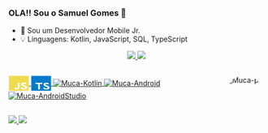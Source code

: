 ### OLA!! Sou o Samuel Gomes 👋 

- 🌠 Sou um Desenvolvedor Mobile Jr.
- 💡 Linguagens: Kotlin, JavaScript, SQL, TypeScript 

<div align="center">
  <a href="https://github.com/MucaGomes">
  <img height="180em" src="https://github-readme-stats.vercel.app/api?username=MucaGomes&show_icons=true&theme=dark&include_all_commits=true&count_private=true"/>
  <img height="180em" src="https://github-readme-stats.vercel.app/api/top-langs/?username=MucaGomes&layout=compact&langs_count=7&theme=dark"/>
</div>

<div>
<img align="right" alt="Muca-pic" height="150" style="border-radius:50px;" src="https://media.discordapp.net/attachments/993651741293805629/1002710142418178129/imagem_2022-07-29_195219093.png">
</div>

##
  
<div style="display: inline_block" >
  <img align="center" alt="Muca-Js" height="30" width="40" src="https://raw.githubusercontent.com/devicons/devicon/master/icons/javascript/javascript-plain.svg">
  <img align="center" alt="Muca-Ts" height="30" width="40" src="https://raw.githubusercontent.com/devicons/devicon/master/icons/typescript/typescript-plain.svg">
  <img align="center" alt="Muca-Kotlin" height="30" width="40" src="https://cdn.jsdelivr.net/gh/devicons/devicon/icons/kotlin/kotlin-original.svg">
  <img align="center" alt="Muca-Android" height="30" width="40" src="https://cdn.jsdelivr.net/gh/devicons/devicon/icons/android/android-plain-wordmark.svg">
  <img align="center" alt="Muca-AndroidStudio" height="30" width="40" src="https://cdn.jsdelivr.net/gh/devicons/devicon/icons/androidstudio/androidstudio-original.svg">
</div>
  
##  
  <div>
  <a href = "mailto:contatodevmuca@gmail.com"><img src="https://img.shields.io/badge/-Gmail-%23333?style=for-the-badge&logo=gmail&logoColor=white" target="_blank"</a>
  <a href="https://www.linkedin.com/in/samuel-gomes-b6b603242" target="_blank"><img src="https://img.shields.io/badge/-LinkedIn-%230077B5?style=for-the-badge&logo=linkedin&logoColor=white" target="_blank"></a> 
  </div>
  
  
